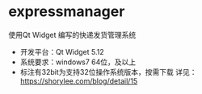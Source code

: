 # expressmanager
使用Qt Widget 编写的快递发货管理系统  
* 开发平台：Qt Widget 5.12
* 系统要求：windows7 64位，及以上   
* 标注有32bit为支持32位操作系统版本，按需下载
详见：<https://shorylee.com/blog/detail/15>
